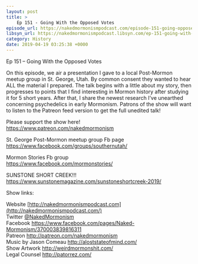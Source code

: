 ```yaml
---
layout: post
title: >
    Ep 151 - Going With the Opposed Votes
episode_url: https://nakedmormonismpodcast.com/episode-151-going-opposed-votes/
libsyn_url: https://nakedmormonismpodcast.libsyn.com/ep-151-going-with-the-opposed-votes
category: History
date: 2019-04-19 03:25:38 +0000
---
```


Ep 151 – Going With the Opposed Votes

On this episode, we air a presentation I gave to a local Post-Mormon
meetup group in St. George, Utah. By common consent they wanted to hear
ALL the material I prepared. The talk begins with a little about my
story, then progresses to points that I find interesting in Mormon
history after studying it for 5 short years. After that, I share the
newest research I’ve unearthed concerning psychedelics in early
Mormonism. Patrons of the show will want to listen to the Patreon feed
version to get the full unedited talk\!

Please support the show here\!  
<https://www.patreon.com/nakedmormonism>

St. George Post-Mormon meetup group Fb page  
<https://www.facebook.com/groups/southernutah/>

Mormon Stories Fb group  
<https://www.facebook.com/mormonstories/>

SUNSTONE SHORT CREEK\!\!\!  
<https://www.sunstonemagazine.com/sunstoneshortcreek-2019/>

Show links:

Website [http://nakedmormonismpodcast.com](http://nakedmormonismpodcast.com/)  
Twitter [@NakedMormonism](https://twitter.com/NakedMormonism)  
Facebook <https://www.facebook.com/pages/Naked-Mormonism/370003839816311>  
Patreon <http://patreon.com/nakedmormonism>  
Music by Jason Comeau <http://aloststateofmind.com/>  
Show Artwork <http://weirdmormonshit.com/>  
Legal Counsel <http://patorrez.com/>
